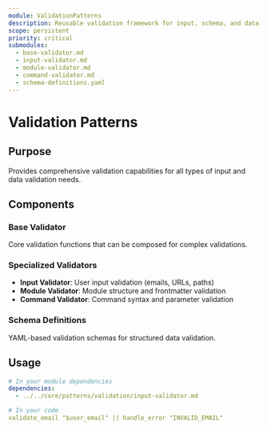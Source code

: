 ```yaml
---
module: ValidationPatterns
description: Reusable validation framework for input, schema, and data validation
scope: persistent
priority: critical
submodules:
  - base-validator.md
  - input-validator.md
  - module-validator.md
  - command-validator.md
  - schema-definitions.yaml
---
```


# Validation Patterns

## Purpose
Provides comprehensive validation capabilities for all types of input and data validation needs.

## Components

### Base Validator
Core validation functions that can be composed for complex validations.

### Specialized Validators
- **Input Validator**: User input validation (emails, URLs, paths)
- **Module Validator**: Module structure and frontmatter validation
- **Command Validator**: Command syntax and parameter validation

### Schema Definitions
YAML-based validation schemas for structured data validation.

## Usage
```yaml
# In your module dependencies
dependencies:
  - ../../core/patterns/validation/input-validator.md

# In your code
validate_email "$user_email" || handle_error "INVALID_EMAIL"
```